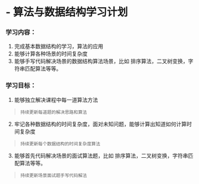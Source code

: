 # - 算法与数据结构学习计划
### 学习内容：
1. 完成基本数据结构的学习，算法的应用
2. 能够计算各种场景的时间复杂度
3. 能够手写代码解决场景的数据结构算法场景，比如 排序算法，二叉树变换，字符串匹配算法等等。
### 学习目标：
1. 能够独立解决课程中每一道算法方法 
>`持续更新每道题的解决思路和算法`
2. 牢记各种数据结构的时间复杂度，面对未知问题，能够计算出知道如何计算时间复杂度 
>`持续更新每个数据结构的时间复杂度算法`
3. 能够首先代码解决场景的面试算法题，比如 排序算法，二叉树变换，字符串匹配算法等等。
>`持续更新场景面试题手写代码解法`

